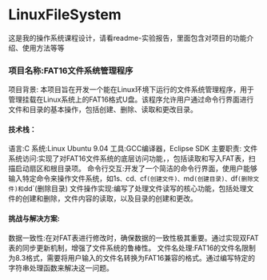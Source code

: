 ﻿# LinuxFileSystem
这是我的操作系统课程设计，请看readme-实验报告，里面包含对项目的功能介绍、使用方法等等
### 项目名称:FAT16文件系统管理程序
项目背景:
本项目旨在开发一个能在Linux环境下运行的文件系统管理程序，用于管理挂载在Linux系统上的FAT16格式U盘。该程序允许用户通过命令行界面进行文件和目录的基本操作，包括创建、删除、读取和更改目录。
#### 技术栈：
语言:C
系统:Linux Ubuntu 9.04
工具:GCC编译器，Eclipse SDK
主要职责:
文件系统访问:实现了对FAT16文件系统的底层访问功能，，包括读取和写入FAT表，扫描启动扇区和根目录项。
命令行交互:开发了一个简洁的命令行界面，使用户能够输入特定命令来操作文件系统，如1s`、`cd`、`cf`(创建文件)、`md`(创建目录)、`df`(删除文件)和`dd`(删除目录)
文件操作实现:编写了处理文件读写的核心功能，包括处理文件的创建和删除，文件内容的读取，以及目录的创建和更改。
#### 挑战与解决方案:
数据一致性:在对FAT表进行修改时，确保数据的一致性极其重要。通过实现双FAT表的同步更新机制，增强了文件系统的鲁棒性。
文件名处理:FAT16的文件名限制为8.3格式，需要将用户输入的文件名转换为FAT16兼容的格式。通过编写特定的字符串处理函数来解决这一问题。
